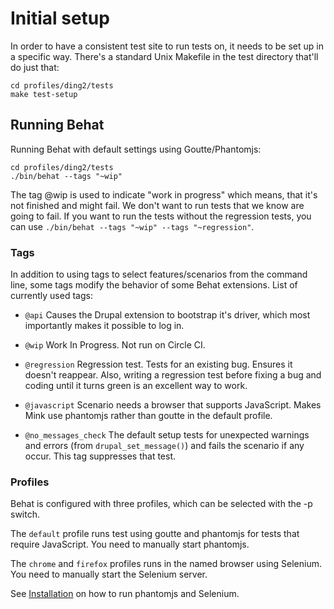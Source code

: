 # Initial setup #

In order to have a consistent test site to run tests on, it needs to
be set up in a specific way. There's a standard Unix Makefile in the
test directory that'll do just that:

```
cd profiles/ding2/tests
make test-setup
```

## Running Behat ##

Running Behat with default settings using Goutte/Phantomjs:

```
cd profiles/ding2/tests
./bin/behat --tags "~wip"
```

The tag @wip is used to indicate "work in progress" which means, that
it's not finished and might fail. We don't want to run tests that we
know are going to fail. If you want to run the tests without the
regression tests, you can use `./bin/behat --tags "~wip" --tags
"~regression"`.

### Tags ###

In addition to using tags to select features/scenarios from the
command line, some tags modify the behavior of some Behat extensions.
List of currently used tags:

 * `@api` Causes the Drupal extension to bootstrap it's driver, which
   most importantly makes it possible to log in.

 * `@wip` Work In Progress. Not run on Circle CI.

 * `@regression` Regression test. Tests for an existing bug. Ensures
   it doesn't reappear. Also, writing a regression test before fixing
   a bug and coding until it turns green is an excellent way to work.

 * `@javascript` Scenario needs a browser that supports JavaScript.
   Makes Mink use phantomjs rather than goutte in the default profile.

 * `@no_messages_check` The default setup tests for unexpected
   warnings and errors (from `drupal_set_message()`) and fails the
   scenario if any occur. This tag suppresses that test.

### Profiles ###

Behat is configured with three profiles, which can be selected with
the -p switch.

The `default` profile runs test using goutte and phantomjs for tests
that require JavaScript. You need to manually start phantomjs.

The `chrome` and `firefox` profiles runs in the named browser using
Selenium. You need to manually start the Selenium server.

See [Installation](./install.md) on how to run phantomjs and Selenium.
